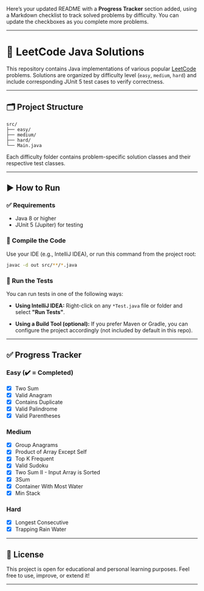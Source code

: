 Here’s your updated README with a **Progress Tracker** section added, using a Markdown checklist to track solved problems by difficulty. You can update the checkboxes as you complete more problems.

---

# 📘 LeetCode Java Solutions

This repository contains Java implementations of various popular [LeetCode](https://leetcode.com/) problems. Solutions are organized by difficulty level (`easy`, `medium`, `hard`) and include corresponding JUnit 5 test cases to verify correctness.

---

## 🗂️ Project Structure

```
src/
├── easy/
├── medium/
├── hard/
└── Main.java
```

Each difficulty folder contains problem-specific solution classes and their respective test classes.

---

## ▶️ How to Run

### ✅ Requirements

* Java 8 or higher
* JUnit 5 (Jupiter) for testing

### 🔧 Compile the Code

Use your IDE (e.g., IntelliJ IDEA), or run this command from the project root:

```bash
javac -d out src/**/*.java
```

### 🧪 Run the Tests

You can run tests in one of the following ways:

* **Using IntelliJ IDEA:**
  Right-click on any `*Test.java` file or folder and select **"Run Tests"**.

* **Using a Build Tool (optional):**
  If you prefer Maven or Gradle, you can configure the project accordingly (not included by default in this repo).

---

## ✅ Progress Tracker

### Easy (✔️ = Completed)

* [x] Two Sum
* [x] Valid Anagram
* [x] Contains Duplicate
* [x] Valid Palindrome
* [x] Valid Parentheses

### Medium

* [x] Group Anagrams
* [x] Product of Array Except Self
* [x] Top K Frequent
* [x] Valid Sudoku
* [x] Two Sum II - Input Array is Sorted
* [x] 3Sum 
* [x] Container With Most Water
* [x] Min Stack

### Hard

* [x] Longest Consecutive
* [x] Trapping Rain Water

---

## 📜 License

This project is open for educational and personal learning purposes.
Feel free to use, improve, or extend it!

---
